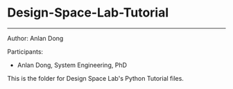 # Design-Space-Lab-Tutorial
--- 
Author: Anlan Dong

Participants: 

- Anlan Dong, System Engineering, PhD

This is the folder for Design Space Lab's Python Tutorial files. 
